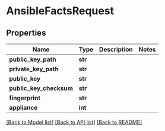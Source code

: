 # AnsibleFactsRequest


## Properties
Name | Type | Description | Notes
------------ | ------------- | ------------- | -------------
**public_key_path** | **str** |  | 
**private_key_path** | **str** |  | 
**public_key** | **str** |  | 
**public_key_checksum** | **str** |  | 
**fingerprint** | **str** |  | 
**appliance** | **int** |  | 

[[Back to Model list]](../README.md#documentation-for-models) [[Back to API list]](../README.md#documentation-for-api-endpoints) [[Back to README]](../README.md)


